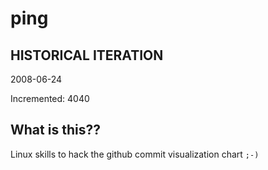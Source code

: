 # ping

## HISTORICAL ITERATION
2008-06-24

Incremented: 4040

## What is this?? 
Linux skills to hack the github commit visualization chart `;-)`

